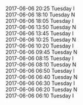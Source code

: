 2017-06-06 20:25 Tuesday  I  
2017-06-06 18:10 Tuesday  N  
2017-06-06 18:05 Tuesday  I  
2017-06-06 13:50 Tuesday  N  
2017-06-06 13:45 Tuesday  I  
2017-06-06 10:25 Tuesday  N  
2017-06-06 10:20 Tuesday  I  
2017-06-06 09:45 Tuesday  N  
2017-06-06 08:15 Tuesday  I  
2017-06-06 08:10 Tuesday  N  
2017-06-06 06:50 Tuesday  I  
2017-06-06 06:40 Tuesday  N  
2017-06-06 06:30 Tuesday  I  
2017-06-06 06:20 Tuesday  N  
2017-06-06 06:10 Tuesday  I  
